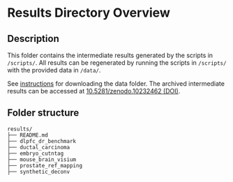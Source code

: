 # Results Directory Overview

## Description
This folder contains the intermediate results generated by the scripts in `/scripts/`. 
All results can be regenerated by running the scripts in `/scripts/` with the provided data in `/data/`.

See [instructions](../data/README.md) for downloading the data folder.
The archived intermediate results can be accessed at [10.5281/zenodo.10232462 (DOI)](https://zenodo.org/records/10232462).

## Folder structure
```
results/
├── README.md
├── dlpfc_dr_benchmark
├── ductal_carcinoma
├── embryo_cutntag
├── mouse_brain_visium
├── prostate_ref_mapping
├── synthetic_deconv
```